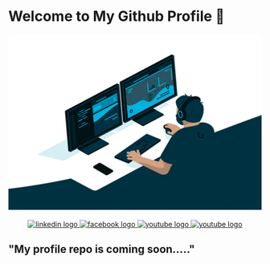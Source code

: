 # Welcome to My Github Profile 👋
<div align="center">
  <img height="350" width="650" src="asset/iconic.gif"  />
</div>
</br>
<div align="center">
  <a href="https://www.linkedin.com/in/abu-bakar-hasan/" target="_blank">
    <img src="https://img.shields.io/static/v1?message=LinkedIn&logo=linkedin&label=&color=0077B5&logoColor=white&labelColor=&style=for-the-badge" height="25" alt="linkedin logo"  />
  </a>
  <a href="https://www.facebook.com/abubakar.hosain.925" target="_blank">
    <img src="https://img.shields.io/static/v1?message=Facebook&logo=facebook&label=&color=1877F2&logoColor=white&labelColor=&style=for-the-badge" height="25" alt="facebook logo"  />
  </a>
  <a href="https://www.youtube.com/channel/UCCNo1rc_iyBsnVOVPj7pCYw" target="_blank">
    <img src="https://img.shields.io/static/v1?message=YouTube&logo=youtube&label=&color=FF0000&logoColor=white&labelColor=&style=for-the-badge" height="25" alt="youtube logo"  />
  </a>
  <a href="https://wa.me/+8801860008045?text=WhatsApp" target="_blank">
    <img src="https://img.shields.io/static/v1?message=WhatsApp%20&logo=WhatsApp&label=&color=25D366&logoColor=white&labelColor=&style=for-the-badge" height="25" alt="youtube logo"  />
  </a>
</div>

## "My profile repo is coming soon....." 

